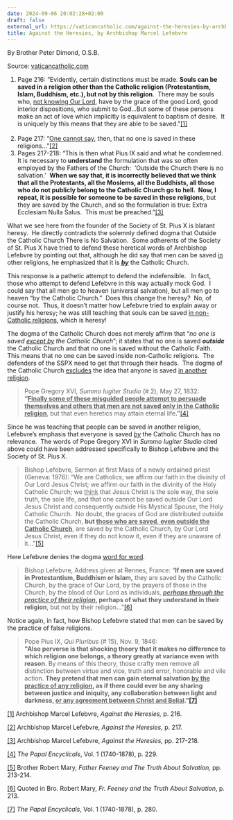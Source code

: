 ```yaml
---
date: 2024-09-06 20:02:28+02:00
draft: false
external_url: https://vaticancatholic.com/against-the-heresies-by-archbishop-marcel-lefebvre/
title: Against the Heresies, by Archbishop Marcel Lefebvre
---
```



By Brother Peter Dimond, O.S.B.

Source: [vaticancatholic.com](https://vaticancatholic.com/against-the-heresies-by-archbishop-marcel-lefebvre/)

<ol>
<li>Page 216: “Evidently, certain distinctions must be made. <strong>Souls can be saved in a religion other than the Catholic religion (Protestantism, Islam, Buddhism, etc.), but not by this religion</strong>.  There may be souls who, <u>not knowing Our Lord</u>, have by the grace of the good Lord, good interior dispositions, who submit to God...But some of these persons make an act of love which implicitly is equivalent to baptism of desire.  It is uniquely by this means that they are able to be saved.”<a href="#_edn1" name="_ednref1">[1]</a><br /><br /></li>
<li>Page 217: “<u>One cannot say</u>, then, that no one is saved in these religions…”<a href="#_edn2" name="_ednref2">[2]</a></li>
<li>Pages 217-218: “This is then what Pius IX said and what he condemned. It is necessary to<strong> understand </strong>the formulation that was so often employed by the Fathers of the Church:  ‘Outside the Church there is no salvation.’  <strong>When we say that, it is incorrectly believed that we think that all the Protestants, all the Moslems, all the Buddhists, all those who do not publicly belong to the Catholic Church go to hell.  Now, I repeat, it is possible for someone to be saved in these religions</strong>, but they are saved by the Church, and so the formulation is true: Extra Ecclesiam Nulla Salus.  This must be preached.”<a href="#_edn3" name="_ednref3">[3]</a></li>
</ol>
<p>What we see here from the founder of the Society of St. Pius X is blatant heresy.  He directly contradicts the solemnly defined dogma that Outside the Catholic Church There is No Salvation.  Some adherents of the Society of St. Pius X have tried to defend these heretical words of Archbishop Lefebvre by pointing out that, although he did say that men can be saved <u>in</u> other religions, he emphasized that it is <strong><em><u>by</u></em></strong> the Catholic Church.</p>
<p>This response is a pathetic attempt to defend the indefensible.   In fact, those who attempt to defend Lefebvre in this way actually mock God.  I could say that all men go to heaven (universal salvation), but all men go to heaven “by the Catholic Church.”  Does this change the heresy?  No, of course not.  Thus, it doesn’t matter how Lefebvre tried to explain away or justify his heresy; he was still teaching that souls can be saved <u>in non-Catholic religions,</u> which is heresy!</p>
<p>The dogma of the Catholic Church does not merely affirm that “<em>no one is saved <u>except by</u> the Catholic Church</em>”; it states that no one is saved <strong><em>outside</em></strong> the Catholic Church and that no one is saved without the Catholic Faith.  This means that no one can be saved inside non-Catholic religions.  The defenders of the SSPX need to get that through their heads.  The dogma of the Catholic Church <u>excludes</u> the idea that anyone is saved <u>in another religion</u>. </p>
<blockquote>
<p>Pope Gregory XVI, <em>Summo Iugiter Studio</em> (# 2), May 27, 1832:<br /><strong>“<u>Finally some of these misguided people attempt to persuade themselves and others that men are not saved only in the Catholic religion</u></strong>, but that even heretics may attain eternal life<strong>.”</strong><a href="#_edn4" name="_ednref4">[4]</a></p>
</blockquote>
<p>Since he was teaching that people can be saved <em>in</em> another religion, Lefebvre’s emphasis that everyone is saved <em><u>by</u></em> the Catholic Church has no relevance.  The words of Pope Gregory XVI in <em>Summo Iugiter Studio</em> cited above could have been addressed specifically to Bishop Lefebvre and the Society of St. Pius X.</p>
<blockquote>
<p>Bishop Lefebvre, Sermon at first Mass of a newly ordained priest (Geneva: 1976): “We are Catholics; we affirm our faith in the divinity of Our Lord Jesus Christ; we affirm our faith in the divinity of the Holy Catholic Church; we <u>think</u> that Jesus Christ is the sole way, the sole truth, the sole life, and that one cannot be saved outside Our Lord Jesus Christ and consequently outside His Mystical Spouse, the Holy Catholic Church.  No doubt, the graces of God are distributed outside the Catholic Church, <strong>but <u>those who are saved</u></strong><u>, <strong>even outside the Catholic Church</strong></u>, are saved by the Catholic Church, by Our Lord Jesus Christ, even if they do not know it, even if they are unaware of it...”<a href="#_edn5" name="_ednref5">[5]</a></p>
</blockquote>
<p>Here Lefebvre denies the dogma <u>word for word</u>.</p>
<blockquote>
<p>Bishop Lefebvre, Address given at Rennes, France: “<strong>If men are saved in Protestantism, Buddhism or Islam,</strong> they are saved by the Catholic Church, by the grace of Our Lord, by the prayers of those in the Church, by the blood of Our Lord as individuals, <strong><em><u>perhaps through the practice of their religion</u></em>, perhaps of what they understand in their religion</strong>, but not by their religion…”<a href="#_edn6" name="_ednref6">[6]</a></p>
</blockquote>
<p>Notice again, in fact, how Bishop Lefebvre stated that men can be saved by the practice of false religions.</p>
<blockquote>
<p>Pope Pius IX, <em>Qui Pluribus</em> (# 15), Nov. 9, 1846: <br /><strong>"Also perverse is that shocking theory that it makes no difference to which religion one belongs, a theory greatly at variance even with reason</strong>. By means of this theory, those crafty men remove all distinction between virtue and vice, truth and error, honorable and vile action. <strong>They pretend that men can gain eternal salvation <u>by the practice of any religion</u>, as if there could ever be any sharing between justice and iniquity, any collaboration between light and darkness, <u>or any agreement between Christ and Belial</u>."<a href="#_edn7" name="_ednref7">[7]</a></strong></p>
</blockquote>
<div class="footnotes">
<p><a href="#_ednref1" name="_edn1">[1]</a> Archbishop Marcel Lefebvre, <em>Against the Heresies, </em>p. 216.</p>
<p><a href="#_ednref2" name="_edn2">[2]</a> Archbishop Marcel Lefebvre, <em>Against the Heresies,</em> p. 217.</p>
<p><a href="#_ednref3" name="_edn3">[3]</a> Archbishop Marcel Lefebvre, <em>Against the Heresies,</em> pp. 217-218.</p>
<p><a href="#_ednref4" name="_edn4">[4]</a> <em>The Papal Encyclicals</em>, Vol. 1 (1740-1878), p. 229.</p>
<p><a href="#_ednref5" name="_edn5">[5]</a> Brother Robert Mary, <em>Father Feeney and The Truth About Salvation, </em>pp. 213-214.</p>
<p><a href="#_ednref6" name="_edn6">[6]</a> Quoted in Bro. Robert Mary, <em>Fr. Feeney and the Truth About Salvation</em>, p. 213.</p>
<p><a href="#_ednref7" name="_edn7">[7]</a> <em>The Papal Encyclicals</em>, Vol. 1 (1740-1878), p. 280.</p>
</div>

